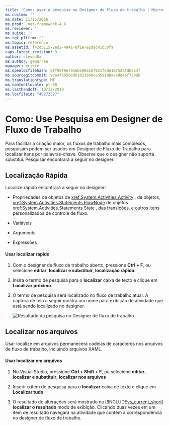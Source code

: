 ```yaml
---
title: 'Como: usar a pesquisa no Designer de fluxo de trabalho | Microsoft Docs'
ms.custom: ''
ms.date: 11/15/2016
ms.prod: .net-framework-4.6
ms.reviewer: ''
ms.suite: ''
ms.tgt_pltfrm: ''
ms.topic: reference
ms.assetid: f42d3115-2ed2-4941-8f1e-92dac41c30fa
caps.latest.revision: 3
author: steved0x
ms.author: gewarren
manager: erikre
ms.openlocfilehash: 6ff90f9e7916b598a1bf921f6de1e752afdb8b4f
ms.sourcegitcommit: 9ceaf69568d61023868ced59108ae4dd46f720ab
ms.translationtype: MT
ms.contentlocale: pt-BR
ms.lasthandoff: 10/12/2018
ms.locfileid: "49272527"
---
```

# <a name="how-to-use-search-in-the-workflow-designer"></a>Como: Use Pesquisa em Designer de Fluxo de Trabalho
Para facilitar a criação maior, os fluxos de trabalho mais complexos, pesquisam podem ser usados em Designer de Fluxo de Trabalho para localizar itens por palavras-chave. Observe que o designer não suporta substitui. Pesquisar encontrará a seguir no designer:  
  
## <a name="quick-find"></a>Localização Rápida  
 Localize rápido encontrará a seguir no designer:  
  
-   Propriedades de objetos de <xref:System.Activities.Activity> , de objetos, <xref:System.Activities.Statements.FlowNode> de objetos <xref:System.Activities.Statements.State> , das transições, e outros itens personalizados de controle de fluxo.  
  
-   Variáveis  
  
-   Arguments  
  
-   Expressões  
  
#### <a name="using-quick-find"></a>Usar localizar rápido  
  
1.  Com o designer de fluxo de trabalho aberto, pressione **Ctrl + F**, ou selecione **editar**, **localizar e substituir**, **localização rápida**.  
  
2.  Insira o termo de pesquisa para o **localizar** caixa de texto e clique em **Localizar próximo**.  
  
3.  O termo de pesquisa será localizado no fluxo de trabalho atual. A captura de tela a seguir mostra um nome para exibição de atividade que está sendo localizado no designer.  
  
     ![Resultado da pesquisa no Designer de fluxo de trabalho](../workflow-designer/media/designersearch.png "DesignerSearch")  
  
## <a name="find-in-files"></a>Localizar nos arquivos  
 Usar localize em arquivos permanecerá cadeias de caracteres nos arquivos de fluxo de trabalho, incluindo arquivos XAML.  
  
#### <a name="using-find-in-files"></a>Usar localizar em arquivos  
  
1.  No Visual Studio, pressione **Ctrl + Shift + F**, ou selecione **editar**, **localizar e substituir**, **localizar nos arquivos**  
  
2.  Inserir o item de pesquisa para o **localizar** caixa de texto e clique em **Localizar tudo**  
  
3.  O resultado de alterações será mostrado na [!INCLUDE[vs_current_short](../includes/vs-current-short-md.md)] **localizar o resultado** modo de exibição. Clicando duas vezes em um item de resultado navegará na atividade que contém a correspondência no designer de fluxo de trabalho.